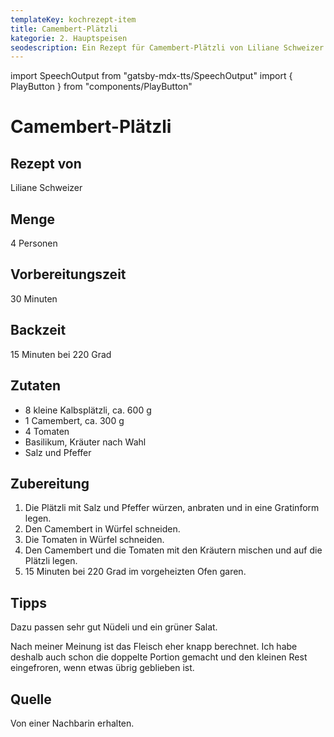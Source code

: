 ```yaml
---
templateKey: kochrezept-item
title: Camembert-Plätzli
kategorie: 2. Hauptspeisen
seodescription: Ein Rezept für Camembert-Plätzli von Liliane Schweizer.
---
```

import SpeechOutput from "gatsby-mdx-tts/SpeechOutput"
import { PlayButton } from "components/PlayButton"

<SpeechOutput id="kochrezept-liliane-schweizer-camembert-plaetzli" customPlayButton={PlayButton}>

# Camembert-Plätzli

## Rezept von

Liliane Schweizer

## Menge

4 Personen

## Vorbereitungszeit

30 Minuten

## Backzeit

15 Minuten bei 220 Grad

## Zutaten

* 8 kleine Kalbsplätzli, ca. 600 g
* 1 Camembert, ca. 300 g
* 4 Tomaten
* Basilikum, Kräuter nach Wahl
* Salz und Pfeffer

## Zubereitung

1. Die Plätzli mit Salz und Pfeffer würzen, anbraten und in eine Gratinform legen.
1. Den Camembert in Würfel schneiden.
1. Die Tomaten in Würfel schneiden.
1. Den Camembert und die Tomaten mit den Kräutern mischen und auf die Plätzli legen.
1. 15 Minuten bei 220 Grad im vorgeheizten Ofen garen.

## Tipps

Dazu passen sehr gut Nüdeli und ein grüner Salat.

Nach meiner Meinung ist das Fleisch eher knapp berechnet. Ich habe deshalb auch schon die doppelte Portion gemacht und den kleinen Rest eingefroren, wenn etwas übrig geblieben ist.

## Quelle

Von einer Nachbarin erhalten.

</SpeechOutput>